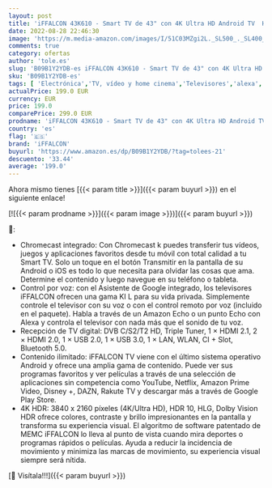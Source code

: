 ```yaml
---
layout: post
title: 'iFFALCON 43K610 - Smart TV de 43" con 4K Ultra HD Android TV  HDR 10  MEMC  WiFi  Micro Dimming  Dolby Vision  Google Assistant y Alexa  Chromecast Built-in '
date: 2022-08-28 22:46:30
image: 'https://m.media-amazon.com/images/I/51C03MZgi2L._SL500_._SL400_.jpg'
comments: true
category: ofertas
author: 'tole.es'
slug: 'B09B1Y2YDB-es iFFALCON 43K610 - Smart TV de 43" con 4K Ultra HD Android...'
sku: 'B09B1Y2YDB-es'
tags: [ 'Electrónica','TV, vídeo y home cinema','Televisores','alexa','iffalcon','🇪🇸', ]
actualPrice: 199.0 EUR
currency: EUR
price: 199.0
comparePrice: 299.0 EUR
prodname: 'iFFALCON 43K610 - Smart TV de 43" con 4K Ultra HD Android TV  HDR 10  MEMC  WiFi  Micro Dimming  Dolby Vision  Google Assistant y Alexa  Chromecast Built-in '
country: 'es'
flag: '🇪🇸'
brand: 'iFFALCON'
buyurl: 'https://www.amazon.es/dp/B09B1Y2YDB/?tag=tolees-21'
descuento: '33.44'
average: '199.0'
---
```


Ahora mismo tienes [{{< param title >}}]({{< param buyurl >}}) en el siguiente enlace!

[![{{< param prodname >}}]({{< param image >}})]({{< param buyurl >}})

🔎:

- Chromecast integrado: Con Chromecast k puedes transferir tus vídeos, juegos y aplicaciones favoritos desde tu móvil con total calidad a tu Smart TV. Solo un toque en el botón Transmitir en la pantalla de su Android o iOS es todo lo que necesita para olvidar las cosas que ama. Determine el contenido y luego navegue en su teléfono o tableta.
- Control por voz: con el Asistente de Google integrado, los televisores iFFALCON ofrecen una gama KI L para su vida privada. Simplemente controle el televisor con su voz o con el control remoto por voz (incluido en el paquete). Habla a través de un Amazon Echo o un punto Echo con Alexa y controla el televisor con nada más que el sonido de tu voz.
- Recepción de TV digital: DVB C/S2/T2 HD, Triple Tuner, 1 × HDMI 2.1, 2 × HDMI 2.0, 1 × USB 2.0, 1 × USB 3.0, 1 × LAN, WLAN, CI + Slot, Bluetooth 5.0.
- Contenido ilimitado: iFFALCON TV viene con el último sistema operativo Android y ofrece una amplia gama de contenido. Puede ver sus programas favoritos y ver películas a través de una selección de aplicaciones sin competencia como YouTube, Netflix, Amazon Prime Video, Disney +, DAZN, Rakute TV y descargar más a través de Google Play Store.
- 4K HDR: 3840 x 2160 píxeles (4K/Ultra HD), HDR 10, HLG, Dolby Vision HDR ofrece colores, contraste y brillo impresionantes en la pantalla y transforma su experiencia visual. El algoritmo de software patentado de MEMC iFFALCON lo lleva al punto de vista cuando mira deportes o programas rápidos o películas. Ayuda a reducir la incidencia de movimiento y minimiza las marcas de movimiento, su experiencia visual siempre será nítida.

[🛒 Visítala!!!]({{< param buyurl >}})

